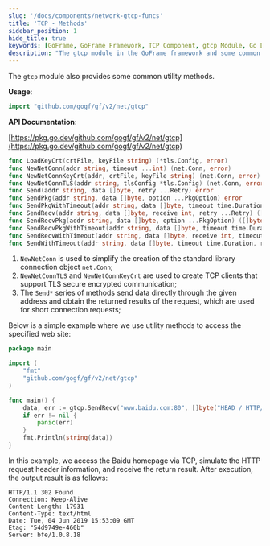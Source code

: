 ```yaml
---
slug: '/docs/components/network-gtcp-funcs'
title: 'TCP - Methods'
sidebar_position: 1
hide_title: true
keywords: [GoFrame, GoFrame Framework, TCP Component, gtcp Module, Go Language, Network Programming, TLS Encryption, Data Communication, Short Connections, Utility Methods]
description: "The gtcp module in the GoFrame framework and some common utility methods allow for the creation of TCP connections, TLS secure encrypted communication, and data sending and receiving functions, and provide a concrete example showing how to access a specified web site via TCP."
---
```


The `gtcp` module also provides some common utility methods.

**Usage**:

```go
import "github.com/gogf/gf/v2/net/gtcp"
```

**API Documentation**:

[https://pkg.go.dev/github.com/gogf/gf/v2/net/gtcp](https://pkg.go.dev/github.com/gogf/gf/v2/net/gtcp)

```go
func LoadKeyCrt(crtFile, keyFile string) (*tls.Config, error)
func NewNetConn(addr string, timeout ...int) (net.Conn, error)
func NewNetConnKeyCrt(addr, crtFile, keyFile string) (net.Conn, error)
func NewNetConnTLS(addr string, tlsConfig *tls.Config) (net.Conn, error)
func Send(addr string, data []byte, retry ...Retry) error
func SendPkg(addr string, data []byte, option ...PkgOption) error
func SendPkgWithTimeout(addr string, data []byte, timeout time.Duration, option ...PkgOption) error
func SendRecv(addr string, data []byte, receive int, retry ...Retry) ([]byte, error)
func SendRecvPkg(addr string, data []byte, option ...PkgOption) ([]byte, error)
func SendRecvPkgWithTimeout(addr string, data []byte, timeout time.Duration, option ...PkgOption) ([]byte, error)
func SendRecvWithTimeout(addr string, data []byte, receive int, timeout time.Duration, retry ...Retry) ([]byte, error)
func SendWithTimeout(addr string, data []byte, timeout time.Duration, retry ...Retry) error
```

1. `NewNetConn` is used to simplify the creation of the standard library connection object `net.Conn`;
2. `NewNetConnTLS` and `NewNetConnKeyCrt` are used to create TCP clients that support TLS secure encrypted communication;
3. The `Send*` series of methods send data directly through the given address and obtain the returned results of the request, which are used for short connection requests;

Below is a simple example where we use utility methods to access the specified web site:

```go
package main

import (
    "fmt"
    "github.com/gogf/gf/v2/net/gtcp"
)

func main() {
    data, err := gtcp.SendRecv("www.baidu.com:80", []byte("HEAD / HTTP/1.1\n\n"), -1)
    if err != nil {
        panic(err)
    }
    fmt.Println(string(data))
}
```

In this example, we access the Baidu homepage via TCP, simulate the HTTP request header information, and receive the return result. After execution, the output result is as follows:

```
HTTP/1.1 302 Found
Connection: Keep-Alive
Content-Length: 17931
Content-Type: text/html
Date: Tue, 04 Jun 2019 15:53:09 GMT
Etag: "54d9749e-460b"
Server: bfe/1.0.8.18
```
